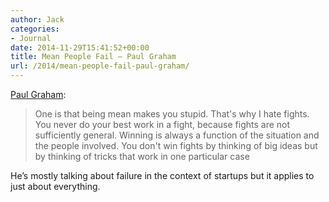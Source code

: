 ```yaml
---
author: Jack
categories:
- Journal
date: 2014-11-29T15:41:52+00:00
title: Mean People Fail – Paul Graham
url: /2014/mean-people-fail-paul-graham/
---
```


[Paul Graham][1]:

> One is that being mean makes you stupid. That's why I hate fights. You never do your best work in a fight, because fights are not sufficiently general. Winning is always a function of the situation and the people involved. You don't win fights by thinking of big ideas but by thinking of tricks that work in one particular case

He’s mostly talking about failure in the context of startups but it applies to just about everything.

 [1]: http://paulgraham.com/mean.html